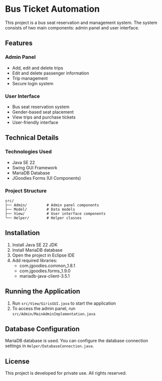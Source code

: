 # Bus Ticket Automation

This project is a bus seat reservation and management system. The system consists of two main components: admin panel and user interface.

## Features

### Admin Panel
- Add, edit and delete trips
- Edit and delete passenger information
- Trip management
- Secure login system

### User Interface
- Bus seat reservation system
- Gender-based seat placement
- View trips and purchase tickets
- User-friendly interface

## Technical Details

### Technologies Used
- Java SE 22
- Swing GUI Framework
- MariaDB Database
- JGoodies Forms (UI Components)

### Project Structure
```
src/
├── Admin/         # Admin panel components
├── Model/         # Data models
├── View/          # User interface components
└── Helper/        # Helper classes
```

## Installation

1. Install Java SE 22 JDK
2. Install MariaDB database
3. Open the project in Eclipse IDE
4. Add required libraries:
   - com.jgoodies.common_1.8.1
   - com.jgoodies.forms_1.9.0
   - mariadb-java-client-3.5.1

## Running the Application

1. Run `src/View/GirisGUI.java` to start the application
2. To access the admin panel, run `src/Admin/MainAdminImplementation.java`

## Database Configuration

MariaDB database is used. You can configure the database connection settings in `Helper/DatabaseConnection.java`.

## License

This project is developed for private use. All rights reserved. 
